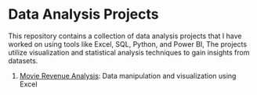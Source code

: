 # Data Analysis Projects
This repository contains a collection of data analysis projects that I have worked on using tools like Excel, SQL, Python, and Power BI, The projects utilize visualization and statistical analysis techniques to gain insights from datasets.

1. [Movie Revenue Analysis](https://github.com/aravindbc/Data-Analysis-Projects/tree/819a6e02a00d6f0a62ee0264d7917198a445ceff/Movie%20Revenue%20Analysis): Data manipulation and visualization using Excel
